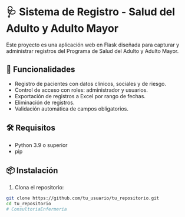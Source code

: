 # 🩺 Sistema de Registro - Salud del Adulto y Adulto Mayor

Este proyecto es una aplicación web en Flask diseñada para capturar y administrar registros del Programa de Salud del Adulto y Adulto Mayor.

## 🚀 Funcionalidades

- Registro de pacientes con datos clínicos, sociales y de riesgo.
- Control de acceso con roles: administrador y usuarios.
- Exportación de registros a Excel por rango de fechas.
- Eliminación de registros.
- Validación automática de campos obligatorios.

## 🛠 Requisitos

- Python 3.9 o superior
- pip

## 📦 Instalación

1. Clona el repositorio:

```bash
git clone https://github.com/tu_usuario/tu_repositorio.git
cd tu_repositorio
#   C o n s u l t o r i a E n f e r m e r i a  
 
